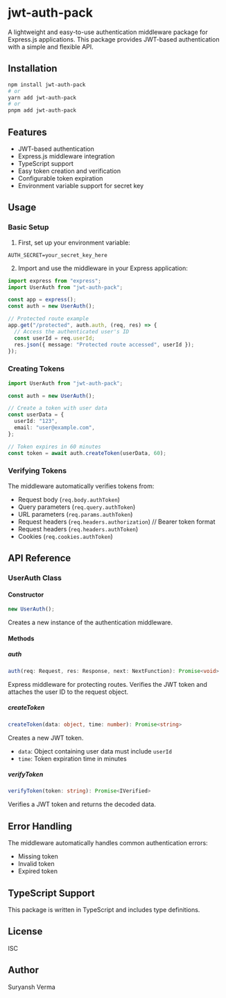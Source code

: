 # jwt-auth-pack

A lightweight and easy-to-use authentication middleware package for Express.js applications. This package provides JWT-based authentication with a simple and flexible API.

## Installation

```bash
npm install jwt-auth-pack
# or
yarn add jwt-auth-pack
# or
pnpm add jwt-auth-pack
```

## Features

- JWT-based authentication
- Express.js middleware integration
- TypeScript support
- Easy token creation and verification
- Configurable token expiration
- Environment variable support for secret key

## Usage

### Basic Setup

1. First, set up your environment variable:

```env
AUTH_SECRET=your_secret_key_here
```

2. Import and use the middleware in your Express application:

```typescript
import express from "express";
import UserAuth from "jwt-auth-pack";

const app = express();
const auth = new UserAuth();

// Protected route example
app.get("/protected", auth.auth, (req, res) => {
  // Access the authenticated user's ID
  const userId = req.userId;
  res.json({ message: "Protected route accessed", userId });
});
```

### Creating Tokens

```typescript
import UserAuth from "jwt-auth-pack";

const auth = new UserAuth();

// Create a token with user data
const userData = {
  userId: "123",
  email: "user@example.com",
};

// Token expires in 60 minutes
const token = await auth.createToken(userData, 60);
```

### Verifying Tokens

The middleware automatically verifies tokens from:

- Request body (`req.body.authToken`)
- Query parameters (`req.query.authToken`)
- URL parameters (`req.params.authToken`)
- Request headers (`req.headers.authorization`) // Bearer token format
- Request headers (`req.headers.authToken`)
- Cookies (`req.cookies.authToken`)

## API Reference

### UserAuth Class

#### Constructor

```typescript
new UserAuth();
```

Creates a new instance of the authentication middleware.

#### Methods

##### auth

```typescript
auth(req: Request, res: Response, next: NextFunction): Promise<void>
```

Express middleware for protecting routes. Verifies the JWT token and attaches the user ID to the request object.

##### createToken

```typescript
createToken(data: object, time: number): Promise<string>
```

Creates a new JWT token.

- `data`: Object containing user data must include `userId`
- `time`: Token expiration time in minutes

##### verifyToken

```typescript
verifyToken(token: string): Promise<IVerified>
```

Verifies a JWT token and returns the decoded data.

## Error Handling

The middleware automatically handles common authentication errors:

- Missing token
- Invalid token
- Expired token

## TypeScript Support

This package is written in TypeScript and includes type definitions.

## License

ISC

## Author

Suryansh Verma
